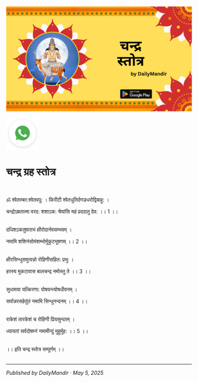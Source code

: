 <!-- Banner SVG -->
![Banner](https://raw.githubusercontent.com/anandwana001/content-repo/refs/heads/main/strotra/nav_grah_strotra/chandra/chandra_grah_strotra_banner.png)

<!-- Share & WhatsApp icons as SVG -->
<a href="https://api.whatsapp.com/send?text=Check%20out%20this%20article%20in%20the%20Daily%20Mandir%20app%3A%20https%3A%2F%2Fwww.dailymandir.com%2Farticles%3FcontentUrl%3Dhttps%253A%252F%252Fraw.githubusercontent.com%252Fanandwana001%252Fcontent-repo%252Frefs%252Fheads%252Fmain%252Fstrotra%252Fnav_grah_strotra%252Fchandra%252Fchandra_strotra.md%26title%3DChandra%2520Strotra">
  <img src="https://raw.githubusercontent.com/anandwana001/content-repo/refs/heads/main/assets/ic_wtsapp_share_rounded.svg" alt="WhatsApp"/>
</a>


<br>


# चन्द्र ग्रह स्तोत्र

<br>                                                    


ॐ श्वेताम्बर:श्वेतवपु: । किरीटी श्वेतधुतिर्दणडधरोद्विबाहु: ।<br> 

चन्द्रोऽम्रतात्मा वरद: शशाऽक: श्रेयांसि महं प्रददातु देव: ।। 1 ।।<br> <br> 

दधिशऽकतुषाराभं क्षीरोदार्नवसम्भवम् ।<br> 

नमामि शशिनंसोमंशम्भोर्मुकुटभूषणम् ।। 2 ।।<br> <br> 

क्षीरसिन्धुसमुत्पन्नो रोहिणीसहित: प्रभुः ।<br> 

हरस्य मुकटावास बालचन्द्र नमोस्तु ते ।। 3 ।।<br> <br> 

सुधामया यत्किरणा: पोषयन्त्योषधीवनम् ।<br> 

सर्वान्नरसहेतुंतं नमामि सिन्धुनन्दनम् ।। 4 ।।<br> <br> 

राकेशं तारकेशं च रोहिणी प्रियसुन्दरम् ।<br> 

ध्यायतां सर्वदोषघ्नं नमामीन्दुं मुहुर्मुह: ।। 5 ।।<br> <br> 

।। इति चन्द्र स्तोत्र सम्पूर्णम् ।।<br> 
<br>

---

*Published by DailyMandir · May 5, 2025*


